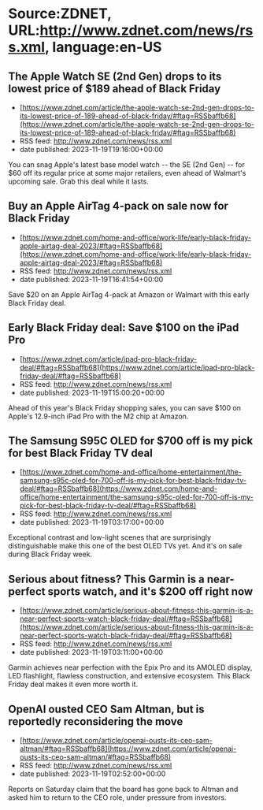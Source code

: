 # Source:ZDNET, URL:http://www.zdnet.com/news/rss.xml, language:en-US

## The Apple Watch SE (2nd Gen) drops to its lowest price of $189 ahead of Black Friday
 - [https://www.zdnet.com/article/the-apple-watch-se-2nd-gen-drops-to-its-lowest-price-of-189-ahead-of-black-friday/#ftag=RSSbaffb68](https://www.zdnet.com/article/the-apple-watch-se-2nd-gen-drops-to-its-lowest-price-of-189-ahead-of-black-friday/#ftag=RSSbaffb68)
 - RSS feed: http://www.zdnet.com/news/rss.xml
 - date published: 2023-11-19T19:16:00+00:00

You can snag Apple's latest base model watch -- the SE (2nd Gen) -- for $60 off its regular price at some major retailers, even ahead of Walmart's upcoming sale. Grab this deal while it lasts.

## Buy an Apple AirTag 4-pack on sale now for Black Friday
 - [https://www.zdnet.com/home-and-office/work-life/early-black-friday-apple-airtag-deal-2023/#ftag=RSSbaffb68](https://www.zdnet.com/home-and-office/work-life/early-black-friday-apple-airtag-deal-2023/#ftag=RSSbaffb68)
 - RSS feed: http://www.zdnet.com/news/rss.xml
 - date published: 2023-11-19T16:41:54+00:00

Save $20 on an Apple AirTag 4-pack at Amazon or Walmart with this early Black Friday deal.

## Early Black Friday deal: Save $100 on the iPad Pro
 - [https://www.zdnet.com/article/ipad-pro-black-friday-deal/#ftag=RSSbaffb68](https://www.zdnet.com/article/ipad-pro-black-friday-deal/#ftag=RSSbaffb68)
 - RSS feed: http://www.zdnet.com/news/rss.xml
 - date published: 2023-11-19T15:00:20+00:00

Ahead of this year's Black Friday shopping sales, you can save $100 on Apple's 12.9-inch iPad Pro with the M2 chip at Amazon.

## The Samsung S95C OLED for $700 off is my pick for best Black Friday TV deal
 - [https://www.zdnet.com/home-and-office/home-entertainment/the-samsung-s95c-oled-for-700-off-is-my-pick-for-best-black-friday-tv-deal/#ftag=RSSbaffb68](https://www.zdnet.com/home-and-office/home-entertainment/the-samsung-s95c-oled-for-700-off-is-my-pick-for-best-black-friday-tv-deal/#ftag=RSSbaffb68)
 - RSS feed: http://www.zdnet.com/news/rss.xml
 - date published: 2023-11-19T03:17:00+00:00

Exceptional contrast and low-light scenes that are surprisingly distinguishable make this one of the best OLED TVs yet. And it's on sale during Black Friday week.

## Serious about fitness? This Garmin is a near-perfect sports watch, and it's $200 off right now
 - [https://www.zdnet.com/article/serious-about-fitness-this-garmin-is-a-near-perfect-sports-watch-black-friday-deal/#ftag=RSSbaffb68](https://www.zdnet.com/article/serious-about-fitness-this-garmin-is-a-near-perfect-sports-watch-black-friday-deal/#ftag=RSSbaffb68)
 - RSS feed: http://www.zdnet.com/news/rss.xml
 - date published: 2023-11-19T03:11:00+00:00

Garmin achieves near perfection with the Epix Pro and its AMOLED display, LED flashlight, flawless construction, and extensive ecosystem. This Black Friday deal makes it even more worth it.

## OpenAI ousted CEO Sam Altman, but is reportedly reconsidering the move
 - [https://www.zdnet.com/article/openai-ousts-its-ceo-sam-altman/#ftag=RSSbaffb68](https://www.zdnet.com/article/openai-ousts-its-ceo-sam-altman/#ftag=RSSbaffb68)
 - RSS feed: http://www.zdnet.com/news/rss.xml
 - date published: 2023-11-19T02:52:00+00:00

Reports on Saturday claim that the board has gone back to Altman and asked him to return to the CEO role, under pressure from investors.

